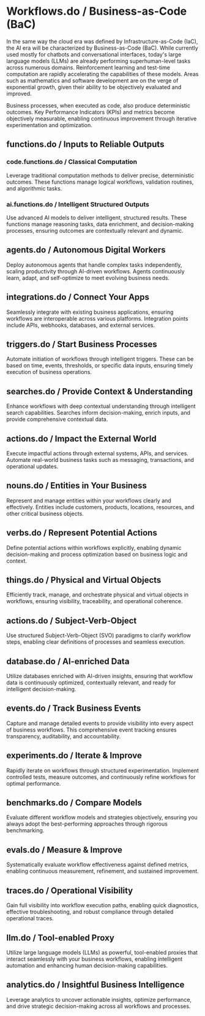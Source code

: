 # Workflows.do / Business-as-Code (BaC)

In the same way the cloud era was defined by Infrastructure-as-Code (IaC), the AI era will be characterized by Business-as-Code (BaC). While currently used mostly for chatbots and conversational interfaces, today's large language models (LLMs) are already performing superhuman-level tasks across numerous domains. Reinforcement learning and test-time computation are rapidly accelerating the capabilities of these models. Areas such as mathematics and software development are on the verge of exponential growth, given their ability to be objectively evaluated and improved.

Business processes, when executed as code, also produce deterministic outcomes. Key Performance Indicators (KPIs) and metrics become objectively measurable, enabling continuous improvement through iterative experimentation and optimization.

## functions.do / Inputs to Reliable Outputs

### code.functions.do / Classical Computation

Leverage traditional computation methods to deliver precise, deterministic outcomes. These functions manage logical workflows, validation routines, and algorithmic tasks.

### ai.functions.do / Intelligent Structured Outputs

Use advanced AI models to deliver intelligent, structured results. These functions manage reasoning tasks, data enrichment, and decision-making processes, ensuring outcomes are contextually relevant and dynamic.

## agents.do / Autonomous Digital Workers

Deploy autonomous agents that handle complex tasks independently, scaling productivity through AI-driven workflows. Agents continuously learn, adapt, and self-optimize to meet evolving business needs.

## integrations.do / Connect Your Apps

Seamlessly integrate with existing business applications, ensuring workflows are interoperable across various platforms. Integration points include APIs, webhooks, databases, and external services.

## triggers.do / Start Business Processes

Automate initiation of workflows through intelligent triggers. These can be based on time, events, thresholds, or specific data inputs, ensuring timely execution of business operations.

## searches.do / Provide Context & Understanding

Enhance workflows with deep contextual understanding through intelligent search capabilities. Searches inform decision-making, enrich inputs, and provide comprehensive contextual data.

## actions.do / Impact the External World

Execute impactful actions through external systems, APIs, and services. Automate real-world business tasks such as messaging, transactions, and operational updates.

## nouns.do / Entities in Your Business

Represent and manage entities within your workflows clearly and effectively. Entities include customers, products, locations, resources, and other critical business objects.

## verbs.do / Represent Potential Actions

Define potential actions within workflows explicitly, enabling dynamic decision-making and process optimization based on business logic and context.

## things.do / Physical and Virtual Objects

Efficiently track, manage, and orchestrate physical and virtual objects in workflows, ensuring visibility, traceability, and operational coherence.

## actions.do / Subject-Verb-Object

Use structured Subject-Verb-Object (SVO) paradigms to clarify workflow steps, enabling clear definitions of processes and seamless execution.

## database.do / AI-enriched Data

Utilize databases enriched with AI-driven insights, ensuring that workflow data is continuously optimized, contextually relevant, and ready for intelligent decision-making.

## events.do / Track Business Events

Capture and manage detailed events to provide visibility into every aspect of business workflows. This comprehensive event tracking ensures transparency, auditability, and accountability.

## experiments.do / Iterate & Improve

Rapidly iterate on workflows through structured experimentation. Implement controlled tests, measure outcomes, and continuously refine workflows for optimal performance.

## benchmarks.do / Compare Models

Evaluate different workflow models and strategies objectively, ensuring you always adopt the best-performing approaches through rigorous benchmarking.

## evals.do / Measure & Improve

Systematically evaluate workflow effectiveness against defined metrics, enabling continuous measurement, refinement, and sustained improvement.

## traces.do / Operational Visibility

Gain full visibility into workflow execution paths, enabling quick diagnostics, effective troubleshooting, and robust compliance through detailed operational traces.

## llm.do / Tool-enabled Proxy

Utilize large language models (LLMs) as powerful, tool-enabled proxies that interact seamlessly with your business workflows, enabling intelligent automation and enhancing human decision-making capabilities.

## analytics.do / Insightful Business Intelligence

Leverage analytics to uncover actionable insights, optimize performance, and drive strategic decision-making across all workflows and processes.
